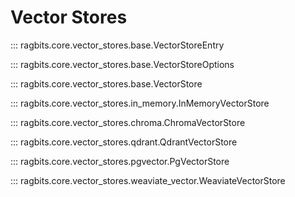# Vector Stores

::: ragbits.core.vector_stores.base.VectorStoreEntry

::: ragbits.core.vector_stores.base.VectorStoreOptions

::: ragbits.core.vector_stores.base.VectorStore

::: ragbits.core.vector_stores.in_memory.InMemoryVectorStore

::: ragbits.core.vector_stores.chroma.ChromaVectorStore

::: ragbits.core.vector_stores.qdrant.QdrantVectorStore

::: ragbits.core.vector_stores.pgvector.PgVectorStore

::: ragbits.core.vector_stores.weaviate_vector.WeaviateVectorStore